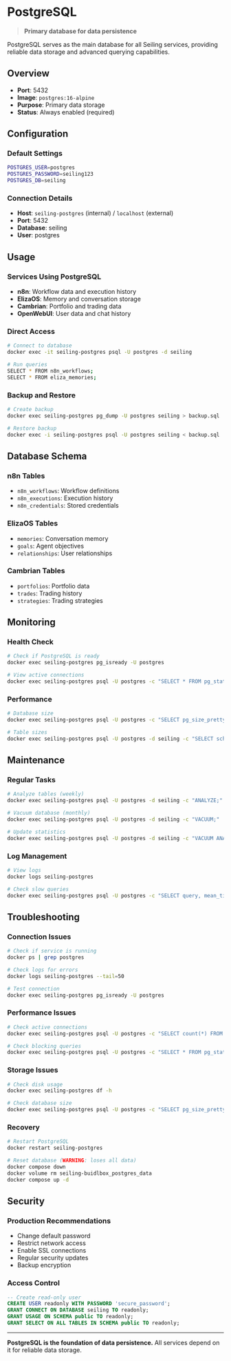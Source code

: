 # PostgreSQL

> **Primary database for data persistence**

PostgreSQL serves as the main database for all Seiling services, providing reliable data storage and advanced querying capabilities.

## Overview

- **Port**: 5432
- **Image**: `postgres:16-alpine`
- **Purpose**: Primary data storage
- **Status**: Always enabled (required)

## Configuration

### Default Settings
```bash
POSTGRES_USER=postgres
POSTGRES_PASSWORD=seiling123
POSTGRES_DB=seiling
```

### Connection Details
- **Host**: `seiling-postgres` (internal) / `localhost` (external)
- **Port**: 5432
- **Database**: seiling
- **User**: postgres

## Usage

### Services Using PostgreSQL
- **n8n**: Workflow data and execution history
- **ElizaOS**: Memory and conversation storage
- **Cambrian**: Portfolio and trading data
- **OpenWebUI**: User data and chat history

### Direct Access
```bash
# Connect to database
docker exec -it seiling-postgres psql -U postgres -d seiling

# Run queries
SELECT * FROM n8n_workflows;
SELECT * FROM eliza_memories;
```

### Backup and Restore
```bash
# Create backup
docker exec seiling-postgres pg_dump -U postgres seiling > backup.sql

# Restore backup
docker exec -i seiling-postgres psql -U postgres seiling < backup.sql
```

## Database Schema

### n8n Tables
- `n8n_workflows`: Workflow definitions
- `n8n_executions`: Execution history
- `n8n_credentials`: Stored credentials

### ElizaOS Tables
- `memories`: Conversation memory
- `goals`: Agent objectives
- `relationships`: User relationships

### Cambrian Tables
- `portfolios`: Portfolio data
- `trades`: Trading history
- `strategies`: Trading strategies

## Monitoring

### Health Check
```bash
# Check if PostgreSQL is ready
docker exec seiling-postgres pg_isready -U postgres

# View active connections
docker exec seiling-postgres psql -U postgres -c "SELECT * FROM pg_stat_activity;"
```

### Performance
```bash
# Database size
docker exec seiling-postgres psql -U postgres -c "SELECT pg_size_pretty(pg_database_size('seiling'));"

# Table sizes
docker exec seiling-postgres psql -U postgres -d seiling -c "SELECT schemaname,tablename,pg_size_pretty(pg_total_relation_size(schemaname||'.'||tablename)) as size FROM pg_tables ORDER BY pg_total_relation_size(schemaname||'.'||tablename) DESC;"
```

## Maintenance

### Regular Tasks
```bash
# Analyze tables (weekly)
docker exec seiling-postgres psql -U postgres -d seiling -c "ANALYZE;"

# Vacuum database (monthly)
docker exec seiling-postgres psql -U postgres -d seiling -c "VACUUM;"

# Update statistics
docker exec seiling-postgres psql -U postgres -d seiling -c "VACUUM ANALYZE;"
```

### Log Management
```bash
# View logs
docker logs seiling-postgres

# Check slow queries
docker exec seiling-postgres psql -U postgres -c "SELECT query, mean_time, calls FROM pg_stat_statements ORDER BY mean_time DESC LIMIT 10;"
```

## Troubleshooting

### Connection Issues
```bash
# Check if service is running
docker ps | grep postgres

# Check logs for errors
docker logs seiling-postgres --tail=50

# Test connection
docker exec seiling-postgres pg_isready -U postgres
```

### Performance Issues
```bash
# Check active connections
docker exec seiling-postgres psql -U postgres -c "SELECT count(*) FROM pg_stat_activity;"

# Check blocking queries
docker exec seiling-postgres psql -U postgres -c "SELECT * FROM pg_stat_activity WHERE state = 'active';"
```

### Storage Issues
```bash
# Check disk usage
docker exec seiling-postgres df -h

# Check database size
docker exec seiling-postgres psql -U postgres -c "SELECT pg_size_pretty(pg_database_size('seiling'));"
```

### Recovery
```bash
# Restart PostgreSQL
docker restart seiling-postgres

# Reset database (WARNING: loses all data)
docker compose down
docker volume rm seiling-buidlbox_postgres_data
docker compose up -d
```

## Security

### Production Recommendations
- Change default password
- Restrict network access
- Enable SSL connections
- Regular security updates
- Backup encryption

### Access Control
```sql
-- Create read-only user
CREATE USER readonly WITH PASSWORD 'secure_password';
GRANT CONNECT ON DATABASE seiling TO readonly;
GRANT USAGE ON SCHEMA public TO readonly;
GRANT SELECT ON ALL TABLES IN SCHEMA public TO readonly;
```

---

**PostgreSQL is the foundation of data persistence.** All services depend on it for reliable data storage. 